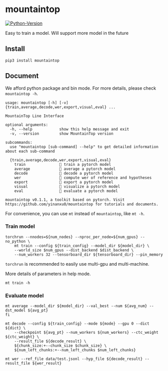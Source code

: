 # mountaintop
[![Python-Version](https://img.shields.io/badge/Python-3.7%7C3.8-brightgreen)](https://github.com/yinanxu0/mountaintop)

Easy to train a model. Will support more model in the future

## Install
```
pip3 install mountaintop
```

## Document
We afford python package and bin mode. For more details, please check `mountaintop -h`. 
```
usage: mountaintop [-h] [-v] {train,average,decode,wer,export,visual,eval} ...

MountainTop Line Interface

optional arguments:
  -h, --help            show this help message and exit
  -v, --version         show MountainTop version

subcommands:
  use "mountaintop [sub-command] --help" to get detailed information about each sub-command

  {train,average,decode,wer,export,visual,eval}
    train               👋 train a pytorch model
    average             👋 average a pytorch model
    decode              👋 decode a pytorch model
    wer                 👋 compute wer of reference and hypotheses
    export              👋 export a pytorch model
    visual              👋 visualize a pytorch model
    eval                👋 evaluate a pytorch model

mountaintop v0.1.1, a toolkit based on pytorch. Visit https://github.com/yinanxu0/mountaintop for tutorials and documents.
```
For convenience, you can use `mt` instead of `mountaintop`, like `mt -h`.

### Train model
```
torchrun --nnodes=${num_nodes} --nproc_per_node=${num_gpus} --no_python \
    mt train --config ${train_config} --model_dir ${model_dir} \
    --world_size $num_gpus --dist_backend $dist_backend \
    --num_workers 32 --tensorboard_dir ${tensorboard_dir} --pin_memory
```
`torchrun` is recommended to easily use multi-gpu and multi-machine.

More details of parameters in help mode.
```
mt train -h
```


### Evaluate model
```
mt average --model_dir ${model_dir} --val_best --num ${avg_num} --dst_model ${avg_pt}
fi

mt decode --config ${train_config} --mode ${mode} --gpu 0 --dict ${dict} \
    --checkpoint ${avg_pt} --num_workers ${num_workers} --ctc_weight ${ctc_weight} \
    --result_file ${decode_result} \
    ${chunk_size:+--chunk_size $chunk_size} \
    ${num_left_chunks:+--num_left_chunks $num_left_chunks}

mt wer --ref_file data/test.jsonl --hyp_file ${decode_result} --result_file ${wer_result}

```
